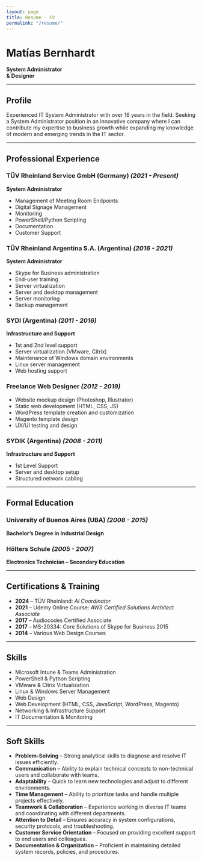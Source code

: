 ```yaml
---
layout: page
title: Resume - CV
permalink: "/resume/"
---
```




# **Matías Bernhardt**  
**System Administrator**  
**&**
**Designer**  

---

## **Profile**  
Experienced IT System Administrator with over 16 years in the field. Seeking a System Administrator position in an innovative company where I can contribute my expertise to business growth while expanding my knowledge of modern and emerging trends in the IT sector.  

---

## **Professional Experience**  

### **TÜV Rheinland Service GmbH (Germany)** *(2021 - Present)*  
**System Administrator**  
- Management of Meeting Room Endpoints
- Digital Signage Management
- Monitoring
- PowerShell/Python Scripting  
- Documentation
- Customer Support

### **TÜV Rheinland Argentina S.A. (Argentina)** *(2016 - 2021)*  
**System Administrator**  
- Skype for Business administration  
- End-user training  
- Server virtualization 
- Server and desktop management
- Server monitoring  
- Backup management  

### **SYDI (Argentina)** *(2011 - 2016)*  
**Infrastructure and Support**  
- 1st and 2nd level support  
- Server virtualization (VMware, Citrix)  
- Maintenance of Windows domain environments  
- Linux server management  
- Web hosting support

### **Freelance Web Designer** *(2012 - 2019)*  
- Website mockup design (Photoshop, Illustrator)  
- Static web development (HTML, CSS, JS)  
- WordPress template creation and customization  
- Magento template design  
- UX/UI testing and design  

### **SYDIK (Argentina)** *(2008 - 2011)*  
**Infrastructure and Support**  
- 1st Level Support  
- Server and desktop setup  
- Structured network cabling  

---

## **Formal Education**  

### **University of Buenos Aires (UBA)** *(2008 - 2015)*  
**Bachelor’s Degree in Industrial Design**  

### **Hölters Schule** *(2005 - 2007)*  
**Electronics Technician – Secondary Education**  

---

## **Certifications & Training**  

- **2024** – TÜV Rheinland: *AI Coordinator*  
- **2021** – Udemy Online Course: *AWS Certified Solutions Architect Associate*  
- **2017** – Audiocodes Certified Associate  
- **2017** – MS-20334: Core Solutions of Skype for Business 2015  
- **2014** – Various Web Design Courses  

---

## **Skills**  
- Microsoft Intune & Teams Administration  
- PowerShell & Python Scripting  
- VMware & Citrix Virtualization  
- Linux & Windows Server Management  
- Web Design
- Web Development (HTML, CSS, JavaScript, WordPress, Magento)  
- Networking & Infrastructure Support  
- IT Documentation & Monitoring  

---

## **Soft Skills**  
- **Problem-Solving** – Strong analytical skills to diagnose and resolve IT issues efficiently.  
- **Communication** – Ability to explain technical concepts to non-technical users and collaborate with teams.  
- **Adaptability** – Quick to learn new technologies and adjust to different environments.  
- **Time Management** – Ability to prioritize tasks and handle multiple projects effectively.  
- **Teamwork & Collaboration** – Experience working in diverse IT teams and coordinating with different departments.  
- **Attention to Detail** – Ensures accuracy in system configurations, security protocols, and troubleshooting.  
- **Customer Service Orientation** – Focused on providing excellent support to end users and colleagues.  
- **Documentation & Organization** – Proficient in maintaining detailed system records, policies, and procedures.  

